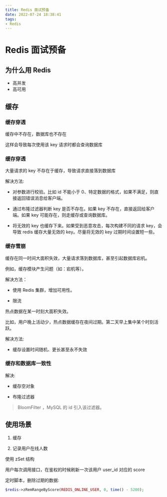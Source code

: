 ```yaml
---
title: Redis 面试预备
date: 2022-07-24 18:38:41
tags:
- Redis
---
```


# Redis 面试预备

## 为什么用 Redis

- 高并发
- 高可用


## 缓存


### 缓存穿透

缓存中不存在，数据库也不存在

这样会导致每次使用该 key 请求时都会查询数据库

### 缓存穿透

大量请求的 key 不存在于缓存，导致请求直接落到数据库

解决方法:

- 对参数进行校验。比如 id 不能小于 0、特定数据的格式，如果不满足，则直接返回错误消息给客户端。

- 通过布隆过滤器判断 key 是否不存在。如果 key 不存在，直接返回给客户端。如果 key 可能存在，则走缓存或查询数据库。

- 将无效的 key 也缓存下来。如果受到恶意攻击，每次构建不同的请求 key，会导致 redis 缓存大量无效的 key。尽量将无效的 key 过期时间设置短一些。


### 缓存雪崩

缓存在同一时间大面积失效，大量请求落到数据库，甚至引起数据库宕机。

例如，缓存模块产生问题（如：宕机等）。

解决方法：

- 使用 Redis 集群，增加可用性。

- 限流

热点数据在某一时刻大面积失效。

比如，用户晚上活动少，热点数据缓存在夜间过期。第二天早上集中某个时刻活跃。

解决方法:

- 缓存设置时间随机、更长甚至永不失效



### 缓存和数据库一致性


解决:

- 缓存空对象

- 布隆过滤器

> BloomFilter ，MySQL 的 id 引入该过滤器。




## 使用场景

1. 缓存


2. 记录用户在线人数


使用 zSet 结构


用户每次调用接口，在鉴权的时候刷新一次该用户 user_id 对应的 score


定时脚本，删除过期的数据:

```php
$redis->zRemRangeByScore(REDIS_ONLINE_USER, 0, time() - 5200);
```
